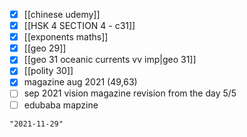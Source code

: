 - [x] [[chinese udemy]]
- [x] [[HSK 4 SECTION 4 - c31]]
- [x] [[exponents maths]]
- [x] [[geo 29]]
- [x] [[geo 31 oceanic currents vv imp|geo 31]]
- [x] [[polity 30]]
- [x] magazine aug 2021 (49,63)
- [ ] sep 2021 vision magazine revision from the day 5/5
- [ ] edubaba mapzine

```query 2021-10-21 09:39
"2021-11-29"
```